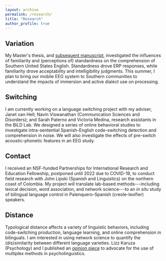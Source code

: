 ```yaml
---
layout: archive
permalink: /research/
title: "Research"
author_profile: true
---
```


## Variation

My Master's thesis, and [subsequent manuscript](https://doi.org/10.1016/j.bandl.2021.104949), investigated the influences of familiarity and (perceptions of) standardness on the comprehension of Southern United States English. Standardness drove ERP responses, while familiarity drove acceptability and intelligibility judgments. This summer, I plan to bring our mobile EEG system to Southern communities to understand the impacts of immersion and active dialect use on processing.

## Switching

I am currently working on a language switching project with my adviser, Janet van Hell; Navin Viswanathan (Communication Sciences and Disorders); and Sarah Paterno and Victoria Medina, research assistants in the BiLD Lab. We designed a series of online behavioral studies to investigate intra-sentential Spanish-English code-switching detection and comprehension in noise. We will also investigate the effects of pre-switch acoustic-phonetic features in an EEG study.

## Contact

I received an NSF-funded Partnerships for International Research and Education Fellowship, postponed until 2022 due to COVID-19, to conduct field research with John Lipski (Spanish and Linguistics) on the northern coast of Colombia. My project will translate lab-based methods---including lexical decision, word association, and network science---to an *in situ* study of bilingual language control in Palenquero-Spanish (creole-lexifier) speakers.

## Distance

Typological distance affects a variety of linguistic behaviors, including code-switching production, language learning, and online comprehension in bilinguals. I am interested in using network science to quantify the (dis)similarity between different language varieties. Lizz Karuza (Psychology) and I published an [opinion piece](https://doi.org/10.1016/j.bandl.2021.104977) to advocate for the use of multiplex methods in psycholinguistics.